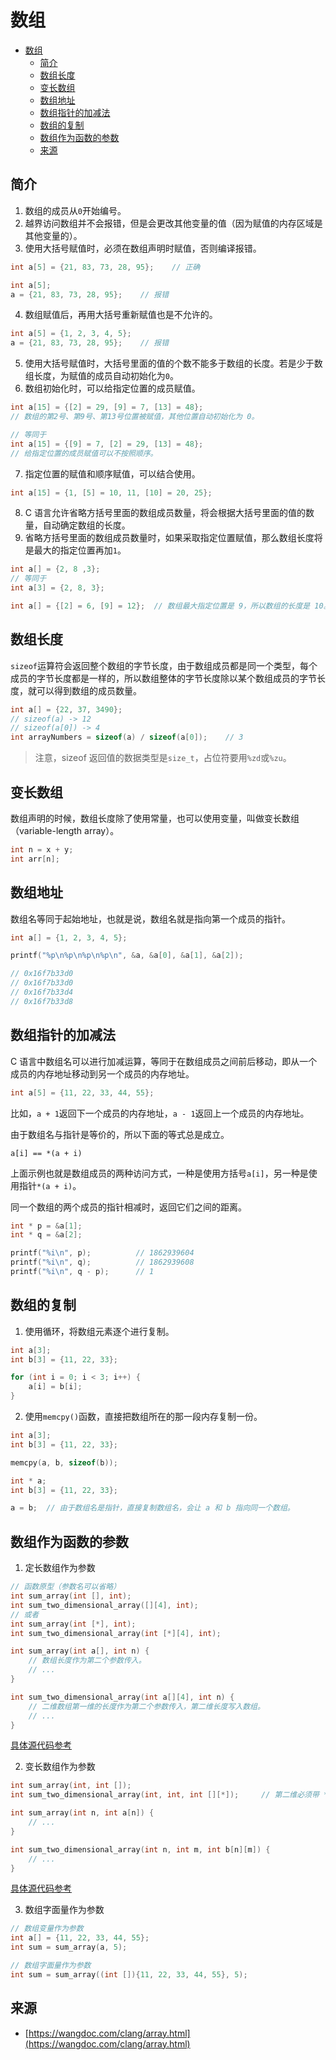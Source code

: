 # 数组
- [数组](#数组)
  - [简介](#简介)
  - [数组长度](#数组长度)
  - [变长数组](#变长数组)
  - [数组地址](#数组地址)
  - [数组指针的加减法](#数组指针的加减法)
  - [数组的复制](#数组的复制)
  - [数组作为函数的参数](#数组作为函数的参数)
  - [来源](#来源)
  
## 简介
1. 数组的成员从`0`开始编号。
2. 越界访问数组并不会报错，但是会更改其他变量的值（因为赋值的内存区域是其他变量的）。
3. 使用大括号赋值时，必须在数组声明时赋值，否则编译报错。
```c
int a[5] = {21, 83, 73, 28, 95};    // 正确

int a[5];
a = {21, 83, 73, 28, 95};    // 报错
```
4. 数组赋值后，再用大括号重新赋值也是不允许的。
```c
int a[5] = {1, 2, 3, 4, 5};
a = {21, 83, 73, 28, 95};    // 报错
```
5. 使用大括号赋值时，大括号里面的值的个数不能多于数组的长度。若是少于数组长度，为赋值的成员自动初始化为`0`。
6. 数组初始化时，可以给指定位置的成员赋值。
```c
int a[15] = {[2] = 29, [9] = 7, [13] = 48};
// 数组的第2号、第9号、第13号位置被赋值，其他位置自动初始化为 0。

// 等同于
int a[15] = {[9] = 7, [2] = 29, [13] = 48};
// 给指定位置的成员赋值可以不按照顺序。
```
7. 指定位置的赋值和顺序赋值，可以结合使用。
```c
int a[15] = {1, [5] = 10, 11, [10] = 20, 25};
```
8. C 语言允许省略方括号里面的数组成员数量，将会根据大括号里面的值的数量，自动确定数组的长度。
9. 省略方括号里面的数组成员数量时，如果采取指定位置赋值，那么数组长度将是最大的指定位置再加`1`。
```c
int a[] = {2, 8 ,3};
// 等同于
int a[3] = {2, 8, 3};

int a[] = {[2] = 6, [9] = 12};  // 数组最大指定位置是 9，所以数组的长度是 10。
```

## 数组长度
`sizeof`运算符会返回整个数组的字节长度，由于数组成员都是同一个类型，每个成员的字节长度都是一样的，所以数组整体的字节长度除以某个数组成员的字节长度，就可以得到数组的成员数量。
```c
int a[] = {22, 37, 3490};
// sizeof(a) -> 12
// sizeof(a[0]) -> 4
int arrayNumbers = sizeof(a) / sizeof(a[0]);    // 3
```
> 注意，sizeof 返回值的数据类型是`size_t`，占位符要用`%zd`或`%zu`。

## 变长数组
数组声明的时候，数组长度除了使用常量，也可以使用变量，叫做变长数组（variable-length array）。
```c
int n = x + y;
int arr[n];
```

## 数组地址
数组名等同于起始地址，也就是说，数组名就是指向第一个成员的指针。
```c
int a[] = {1, 2, 3, 4, 5};

printf("%p\n%p\n%p\n%p\n", &a, &a[0], &a[1], &a[2]);

// 0x16f7b33d0
// 0x16f7b33d0
// 0x16f7b33d4
// 0x16f7b33d8
```

## 数组指针的加减法
C 语言中数组名可以进行加减运算，等同于在数组成员之间前后移动，即从一个成员的内存地址移动到另一个成员的内存地址。
```c
int a[5] = {11, 22, 33, 44, 55};
```
比如，`a + 1`返回下一个成员的内存地址，`a - 1`返回上一个成员的内存地址。

由于数组名与指针是等价的，所以下面的等式总是成立。
```text
a[i] == *(a + i)
```
上面示例也就是数组成员的两种访问方式，一种是使用方括号`a[i]`，另一种是使用指针`*(a + i)`。

同一个数组的两个成员的指针相减时，返回它们之间的距离。
```c
int * p = &a[1];
int * q = &a[2];

printf("%i\n", p);          // 1862939604
printf("%i\n", q);          // 1862939608
printf("%i\n", q - p);      // 1
```

## 数组的复制
1. 使用循环，将数组元素逐个进行复制。
```c
int a[3];
int b[3] = {11, 22, 33};

for (int i = 0; i < 3; i++) {
    a[i] = b[i];
}
```
2. 使用`memcpy()`函数，直接把数组所在的那一段内存复制一份。
```c
int a[3];
int b[3] = {11, 22, 33};

memcpy(a, b, sizeof(b));
```

```c
int * a;
int b[3] = {11, 22, 33};

a = b;  // 由于数组名是指针，直接复制数组名，会让 a 和 b 指向同一个数组。
```

## 数组作为函数的参数
1. 定长数组作为参数
```c
// 函数原型（参数名可以省略）
int sum_array(int [], int);
int sum_two_dimensional_array([][4], int);
// 或者
int sum_array(int [*], int);
int sum_two_dimensional_array(int [*][4], int);

int sum_array(int a[], int n) {
    // 数组长度作为第二个参数传入。
    // ...
}

int sum_two_dimensional_array(int a[][4], int n) {
    // 二维数组第一维的长度作为第二个参数传入，第二维长度写入数组。
    // ...
}
```
[具体源代码参考](https://github.com/frank-dc/blog/blob/main/program/c/learning/immutable_length_array.c)


2. 变长数组作为参数
```c
int sum_array(int, int []);
int sum_two_dimensional_array(int, int, int [][*]);     // 第二维必须带 *，否则error: array has incomplete element type 'int []'

int sum_array(int n, int a[n]) {
    // ...
}

int sum_two_dimensional_array(int n, int m, int b[n][m]) {
    // ...
}
```
[具体源代码参考](https://github.com/frank-dc/blog/blob/main/program/c/learning/variable_length_array.c)

3. 数组字面量作为参数
```c
// 数组变量作为参数
int a[] = {11, 22, 33, 44, 55};
int sum = sum_array(a, 5);

// 数组字面量作为参数
int sum = sum_array((int []){11, 22, 33, 44, 55}, 5);
```

## 来源
* [https://wangdoc.com/clang/array.html](https://wangdoc.com/clang/array.html)
